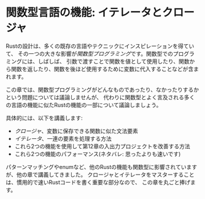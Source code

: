 <!-- # Functional Language Features: Iterators and Closures -->

# 関数型言語の機能: イテレータとクロージャ

<!-- Rust’s design has taken inspiration from many existing languages and -->
<!-- techniques, and one significant influence is *functional programming*. -->
<!-- Programming in a functional style often includes using functions as values by -->
<!-- passing them in arguments, returning them from other functions, assigning them -->
<!-- to variables for later execution, and so forth.  -->

Rustの設計は、多くの既存の言語やテクニックにインスピレーションを得ていて、
その一つの大きな影響が*関数型プログラミング*です。関数型でのプログラミングには、しばしば、
引数で渡すことで関数を値として使用したり、関数から関数を返したり、関数を後ほど使用するために変数に代入することなどが含まれます。

<!-- In this chapter, we won’t debate the issue of what functional programming is or -->
<!-- isn’t but will instead discuss some features of Rust that are similar to -->
<!-- features in many languages often referred to as functional. -->

この章では、関数型プログラミングがどんなものであったり、なかったりするかという問題については議論しませんが、
代わりに関数型とよく言及される多くの言語の機能に似たRustの機能の一部について議論しましょう。

<!-- More specifically, we’ll cover: -->

具体的には、以下を講義します:

<!-- * *Closures*, a function-like construct you can store in a variable -->
<!-- * *Iterators*, a way of processing a series of elements -->
<!-- * How to use these two features to improve the I/O project in Chapter 12 -->
<!-- * The performance of these two features (Spoiler alert: they’re faster than you -->
<!--   might think!) -->

* *クロージャ*、変数に保存できる関数に似た文法要素
* *イテレータ*、一連の要素を処理する方法
* これら2つの機能を使用して第12章の入出力プロジェクトを改善する方法
* これら2つの機能のパフォーマンス(ネタバレ: 思ったよりも速いです)

<!-- Other Rust features, such as pattern matching and enums, which we've covered in -->
<!-- other chapters, are influenced by the functional style as well. Mastering -->
<!-- closures and iterators is an important part of writing idiomatic, fast Rust -->
<!-- code, so we’ll devote this entire chapter to them. -->

パターンマッチングやenumなど、他のRustの機能も関数型に影響されていますが、他の章で講義してきました。
クロージャとイテレータをマスターすることは、慣用的で速いRustコードを書く重要な部分なので、
この章を丸ごと捧げます。
